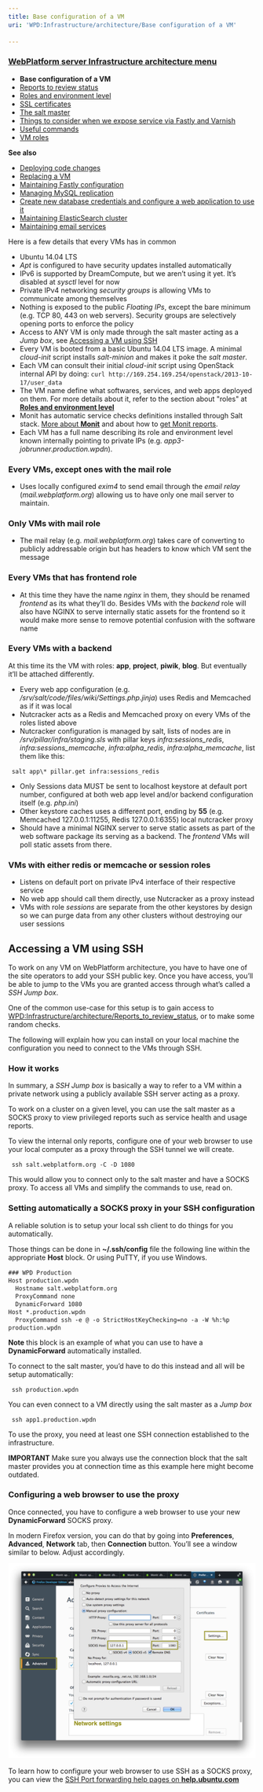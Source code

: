 ```yaml
---
title: Base configuration of a VM
uri: 'WPD:Infrastructure/architecture/Base configuration of a VM'

---
```

### <span>[WebPlatform server Infrastructure architecture menu](/WPD:Infrastructure/architecture)</span>

-   **Base configuration of a VM**
-   [Reports to review status](/WPD:Infrastructure/architecture/Reports_to_review_status)
-   [Roles and environment level](/WPD:Infrastructure/architecture/Roles_and_environment_level)
-   [SSL certificates](/WPD:Infrastructure/architecture/SSL_certificates)
-   [The salt master](/WPD:Infrastructure/architecture/The_salt_master)
-   [Things to consider when we expose service via Fastly and Varnish](/WPD:Infrastructure/architecture/Things_to_consider_when_we_expose_service_via_Fastly_and_Varnish)
-   [Useful commands](/WPD:Infrastructure/architecture/Useful_commands)
-   [VM roles](/WPD:Infrastructure/architecture/VM_roles)

**See also**

-   [Deploying code changes](/WPD:Infrastructure/procedures/Deploying_code_changes)
-   [Replacing a VM](/WPD:Infrastructure/procedures/Replacing_a_VM)
-   [Maintaining Fastly configuration](/WPD:Infrastructure/procedures/Maintaining_Varnish_or_Fastly_configuration)
-   [Managing MySQL replication](/WPD:Infrastructure/procedures/Managing_MySQL_replication)
-   [Create new database credentials and configure a web application to use it](/WPD:Infrastructure/procedures/Create_new_database_credentials_configure_a_web_application_to_use_it)
-   [Maintaining ElasticSearch cluster](/WPD:Infrastructure/procedures/Maintaining_ElasticSearch_cluster)
-   [Maintaining email services](/WPD:Infrastructure/procedures/Maintaining_email_services)

Here is a few details that every VMs has in common

-   Ubuntu 14.04 LTS
-   *Apt* is configured to have security updates installed automatically
-   IPv6 is supported by DreamCompute, but we aren’t using it yet. It’s disabled at *sysctl* level for now
-   Private IPv4 networking *security groups* is allowing VMs to communicate among themselves
-   Nothing is exposed to the public *Floating IPs*, except the bare minimum (e.g. TCP 80, 443 on web servers). Security groups are selectively opening ports to enforce the policy
-   Access to ANY VM is only made through the salt master acting as a *Jump box*, see [Accessing a VM using SSH](#Accessing_a_VM_using_SSH)
-   Every VM is booted from a basic Ubuntu 14.04 LTS image. A minimal *cloud-init* script installs *salt-minion* and makes it poke the *salt master*.
-   Each VM can consult their initial *cloud-init* script using OpenStack internal API by doing: `curl http://169.254.169.254/openstack/2013-10-17/user_data`
-   The VM name define what softwares, services, and web apps deployed on them. For more details about it, refer to the section about "roles" at [**Roles and environment level**](/WPD:Infrastructure/architecture/Roles_and_environment_level)
-   Monit has automatic service checks definitions installed through Salt stack. [More about **Monit**](/WPD:Infrastructure/Monitoring/Monit) and about how to [get Monit reports](/WPD:Infrastructure/architecture/Reports_to_review_status#Using_Monit).
-   Each VM has a full name describing its role and environment level known internally pointing to private IPs (e.g. *app3-jobrunner.production.wpdn*).

### <span>Every VMs, except ones with the mail role</span>

-   Uses locally configured *exim4* to send email through the *email relay* (*mail.webplatform.org*) allowing us to have only one mail server to maintain.

### <span>Only VMs with mail role</span>

-   The mail relay (e.g. *mail.webplatform.org*) takes care of converting to publicly addressable origin but has headers to know which VM sent the message

### <span>Every VMs that has frontend role</span>

-   At this time they have the name *nginx* in them, they should be renamed *frontend* as its what they’ll do. Besides VMs with the *backend* role will also have NGINX to serve internally static assets for the frontend so it would make more sense to remove potential confusion with the software name

### <span>Every VMs with a backend</span>

At this time its the VM with roles: **app**, **project**, **piwik**, **blog**. But eventually it’ll be attached differently.

-   Every web app configuration (e.g. */srv/salt/code/files/wiki/Settings.php.jinja*) uses Redis and Memcached as if it was local
-   Nutcracker acts as a Redis and Memcached proxy on every VMs of the roles listed above
-   Nutcracker configuration is managed by salt, lists of nodes are in */srv/pillar/infra/staging.sls* with pillar keys *infra:sessions\_redis*, *infra:sessions\_memcache*, *infra:alpha\_redis*, *infra:alpha\_memcache*, list them like this:

<!-- -->

     salt app\* pillar.get infra:sessions_redis

-   Only Sessions data MUST be sent to localhost keystore at default port number, configured at both web app level and/or backend configuration itself (e.g. *php.ini*)
-   Other keystore caches uses a different port, ending by **55** (e.g. Memcached 127.0.0.1:11255, Redis 127.0.0.1:6355) local nutcracker proxy
-   Should have a minimal NGINX server to serve static assets as part of the web software package its serving as a backend. The *frontend* VMs will poll static assets from there.

### <span>VMs with either redis or memcache or session roles</span>

-   Listens on default port on private IPv4 interface of their respective service
-   No web app should call them directly, use Nutcracker as a proxy instead
-   VMs with role *sessions* are separate from the other keystores by design so we can purge data from any other clusters without destroying our user sessions

## <span>Accessing a VM using SSH</span>

To work on any VM on WebPlatform architecture, you have to have one of the site operators to add your SSH public key. Once you have access, you’ll be able to jump to the VMs you are granted access through what’s called a *SSH Jump box*.

One of the common use-case for this setup is to gain access to [WPD:Infrastructure/architecture/Reports\_to\_review\_status](/WPD:Infrastructure/architecture/Reports_to_review_status), or to make some random checks.

The following will explain how you can install on your local machine the configuration you need to connect to the VMs through SSH.

### <span>How it works</span>

In summary, a *SSH Jump box* is basically a way to refer to a VM within a private network using a publicly available SSH server acting as a proxy.

To work on a cluster on a given level, you can use the salt master as a SOCKS proxy to view privileged reports such as service health and usage reports.

To view the internal only reports, configure one of your web browser to use your local computer as a proxy through the SSH tunnel we will create.

     ssh salt.webplatform.org -C -D 1080

This would allow you to connect only to the salt master and have a SOCKS proxy. To access all VMs and simplify the commands to use, read on.

### <span>Setting automatically a SOCKS proxy in your SSH configuration</span>

A reliable solution is to setup your local ssh client to do things for you automatically.

Those things can be done in **\~/.ssh/config** file the following line within the appropriate **Host** block. Or using PuTTY, if you use Windows.

    ### WPD Production
    Host production.wpdn
      Hostname salt.webplatform.org
      ProxyCommand none
      DynamicForward 1080
    Host *.production.wpdn
      ProxyCommand ssh -e @ -o StrictHostKeyChecking=no -a -W %h:%p production.wpdn

**Note** this block is an example of what you can use to have a **DynamicForward** automatically installed.

To connect to the salt master, you’d have to do this instead and all will be setup automatically:

     ssh production.wpdn

You can even connect to a VM directly using the salt master as a *Jump box*

     ssh app1.production.wpdn

To use the proxy, you need at least one SSH connection established to the infrastructure.

**IMPORTANT** Make sure you always use the connection block that the salt master provides you at connection time as this example here might become outdated.

### <span>Configuring a web browser to use the proxy</span>

Once connected, you have to configure a web browser to use your new **DynamicForward** SOCKS proxy.

In modern Firefox version, you can do that by going into **Preferences**, **Advanced**, **Network** tab, then **Connection** button. You’ll see a window similar to below. Adjust accordingly.

![201502-Firefox-Network-settings.png](/assets/public/e/ee/201502-Firefox-Network-settings.png)

To learn how to configure your web browser to use SSH as a SOCKS proxy, you can view the [SSH Port forwarding help pages on **help.ubuntu.com**](https://help.ubuntu.com/community/SSH/OpenSSH/PortForwarding#Dynamic_Port_Forwarding)